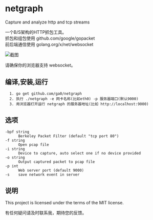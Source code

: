 # netgraph
Capture and analyze http and tcp streams

一个B/S架构的HTTP抓包工具。  
抓包和组包使用 github.com/google/gopacket  
前后端通信使用 golang.org/x/net/websocket

![截图](https://raw.githubusercontent.com/ga0/netgraph/master/screenshot.png)

请确保你的浏览器支持 websocket。

## 编译,安装,运行

      1. go get github.com/ga0/netgraph
      2. 执行 ./netgraph -e 网卡名称(比如eth0) -p 服务器端口(默认9000)
      3. 用浏览器打开运行 netgraph 的服务器地址(比如 http://localhost:9000)

## 选项
    -bpf string
          Berkeley Packet Filter (default "tcp port 80")
    -f string
          Open pcap file
    -i string
          Device to capture, auto select one if no device provided
    -o string
          Output captured packet to pcap file
    -p int
          Web server port (default 9000)
    -s    save network event in server

## 说明

This project is licensed under the terms of the MIT license.

有任何疑问请及时联系我，期待您的反馈。

